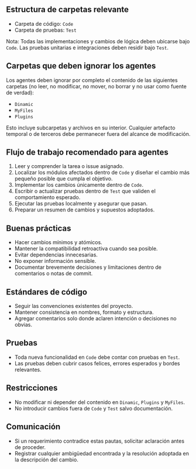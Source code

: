 ## Estructura de carpetas relevante
- Carpeta de código: `Code`
- Carpeta de pruebas: `Test`

Nota: Todas las implementaciones y cambios de lógica deben ubicarse bajo `Code`. Las pruebas unitarias e integraciones deben residir bajo `Test`.

## Carpetas que deben ignorar los agentes
Los agentes deben ignorar por completo el contenido de las siguientes carpetas (no leer, no modificar, no mover, no borrar y no usar como fuente de verdad):
- `Dinamic`
- `MyFiles`
- `Plugins`

Esto incluye subcarpetas y archivos en su interior. Cualquier artefacto temporal o de terceros debe permanecer fuera del alcance de modificación.

## Flujo de trabajo recomendado para agentes
1. Leer y comprender la tarea o issue asignado.
2. Localizar los módulos afectados dentro de `Code` y diseñar el cambio más pequeño posible que cumpla el objetivo.
3. Implementar los cambios únicamente dentro de `Code`.
4. Escribir o actualizar pruebas dentro de `Test` que validen el comportamiento esperado.
5. Ejecutar las pruebas localmente y asegurar que pasan.
6. Preparar un resumen de cambios y supuestos adoptados.

## Buenas prácticas
- Hacer cambios mínimos y atómicos.
- Mantener la compatibilidad retroactiva cuando sea posible.
- Evitar dependencias innecesarias.
- No exponer información sensible.
- Documentar brevemente decisiones y limitaciones dentro de comentarios o notas de commit.

## Estándares de código
- Seguir las convenciones existentes del proyecto.
- Mantener consistencia en nombres, formato y estructura.
- Agregar comentarios solo donde aclaren intención o decisiones no obvias.

## Pruebas
- Toda nueva funcionalidad en `Code` debe contar con pruebas en `Test`.
- Las pruebas deben cubrir casos felices, errores esperados y bordes relevantes.

## Restricciones
- No modificar ni depender del contenido en `Dinamic`, `Plugins` y `MyFiles`.
- No introducir cambios fuera de `Code` y `Test` salvo documentación.

## Comunicación
- Si un requerimiento contradice estas pautas, solicitar aclaración antes de proceder.
- Registrar cualquier ambigüedad encontrada y la resolución adoptada en la descripción del cambio.
